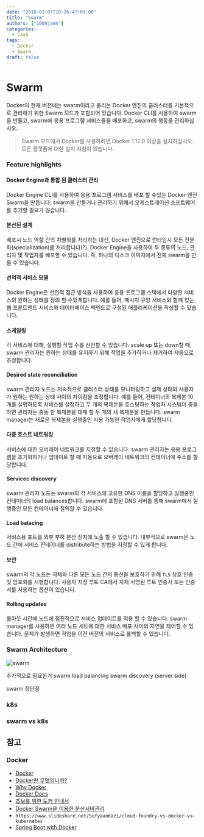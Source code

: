 ```yaml
---
date: "2018-02-07T10:26:47+09:00"
title: "Swarm"
authors: ["1000jaeh"]
categories:
  - CaaS
tags:
  - Docker
  - Swarm
draft: false
---
```

# Swarm

Docker의 현재 버전에는 swarm이라고 불리는 Docker 엔진의 클러스터를 기본적으로 관리하기 위한 Swarm 모드가 포함되어 있습니다. Docker CLI를 사용하여 swarm을 만들고, swarm에 응용 프로그램 서비스들을 배포하고, swarm의 행동을 관리하십시오.

> Swarm 모드에서 Docker를 사용하려면 Docker 1.12.0 이상을 설치하십시오. 모든 플랫폼에 대한 설치 지침이 있습니다.

### Feature highlights

#### Docker Engine과 통합 된 클러스터 관리
Docker Engine CLI를 사용하여 응용 프로그램 서비스를 배포 할 수있는 Docker 엔진 Swarm을 만듭니다. swarm을 만들거나 관리하기 위해서 오케스트레이션 소프트웨어를 추가할 필요가 않습니다.

#### 분산된 설계
배포시 노드 역할 간의 차별화를 처리하는 대신, Docker 엔진으로 런타임시 모든 전문화(specialization)를 처리합니다(?). Docker Engine을 사용하여 두 종류의 노드, 관리자 및 작업자를 배포할 수 있습니다. 즉, 하나의 디스크 이미지에서 전체 swarm을 만들 수 있습니다.

#### 선억적 서비스 모델
Docker Engine은 선언적 접근 방식을 사용하여 응용 프로그램 스택에서 다양한 서비스의 원하는 상태를 정의 할 수있게합니다. 예를 들어, 메시지 큐잉 서비스와 함께 있는 웹 프론트엔드 서비스와 데이터베이스 백엔드로 구성된 애플리케이션을 작성할 수 있습니다.

#### 스케일링
각 서비스에 대해, 실행할 작업 수를 선언할 수 있습니다. scale up 또는 down할 때, swarm 관리자는 원하는 상태를 유지하기 위해 작업을 추가하거나 제거하여 자동으로 조정합니다.

#### Desired state reconciliation
swarm 관리자 노드는 지속적으로 클러스터 상태를 모니터링하고 실제 상태와 사용자가 원하는 원하는 상태 사이의 차이점을 조정합니다. 예를 들어, 컨테이너의 복제본 10 개를 실행하도록 서비스를 설정하고 두 개의 복제본을 호스팅하는 작업자 시스템이 충돌하면 관리자는 충돌 한 복제본을 대체 할 두 개의 새 복제본을 만듭니다. swarm manager는 새로운 복제본을 실행중인 사용 가능한 작업자에게 할당합니다.

#### 다중 호스트 네트워킹
서비스에 대한 오버레이 네트워크를 지정할 수 있습니다. swarm 관리자는 응용 프로그램을 초기화하거나 업데이트 할 때 자동으로 오버레이 네트워크의 컨테이너에 주소를 할당합니다.

#### Servicec discovery
swarm 관리자 노드는 swarm의 각 서비스에 고유한 DNS 이름을 할당하고 실행중인 컨테이너의 load balances합니다. swarm에 포함된 DNS 서버를 통해 swarm에서 실행중인 모든 컨테이너에 질의할 수 ​​있습니다.

#### Load balacing
서비스용 포트를 외부 부하 분산 장치에 노출 할 수 있습니다. 내부적으로 swarm은 노드 간에 서비스 컨테이너를 distribute하는 방법을 지정할 수 있게 합니다.

#### 보안
swarm의 각 노드는 자체와 다른 모든 노드 간의 통신을 보호하기 위해 `TLS` 상호 인증 및 암호화를 시행합니다. 사용자 지정 루트 CA에서 자체 서명된 루트 인증서 또는 인증서를 사용하는 옵션이 있습니다.

#### Rolling updates
롤아웃 시간에 노드에 점진적으로 서비스 업데이트를 적용 할 수 있습니다. swarm manager를 사용하면 여러 노드 세트에 대한 서비스 배포 사이의 지연을 제어할 수 있습니다. 문제가 발생하면 작업을 이전 버전의 서비스로 롤백할 수 있습니다.

### Swarm Architecture

![swarm](https://learning-continuous-deployment.github.io/assets/images/docker-swarm.png)

추가적으로 필요한거
swarm load balancing
swarm discovery (server side)

swarm 장단점

### k8s

### swarm vs k8s

## 참고

### Docker

- [Docker](https://www.docker.com)
- [Docker란 무엇입니까?](https://aws.amazon.com/ko/docker/)
- [Why Docker](https://www.slideshare.net/dotCloud/why-docker)
- [Docker Docs](https://docs.docker.com/engine/docker-overview/)
- [초보를 위한 도커 안내서](https://subicura.com/2017/01/19/docker-guide-for-beginners-1.html)
- [Docker Swarm을 이용한 분산서버관리](https://subicura.com/2017/02/25/container-orchestration-with-docker-swarm.html)
- `https://www.slideshare.net/SufyaanKazi/cloud-foundry-vs-docker-vs-kubernetes`
- [Spring Boot with Docker](https://spring.io/guides/gs/spring-boot-docker/)

